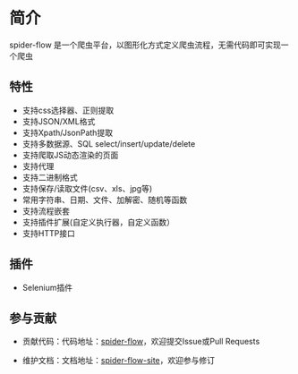 # 简介

spider-flow 是一个爬虫平台，以图形化方式定义爬虫流程，无需代码即可实现一个爬虫

## 特性

-  支持css选择器、正则提取
-  支持JSON/XML格式
-  支持Xpath/JsonPath提取
-  支持多数据源、SQL select/insert/update/delete
-  支持爬取JS动态渲染的页面
-  支持代理
-  支持二进制格式
-  支持保存/读取文件(csv、xls、jpg等)
-  常用字符串、日期、文件、加解密、随机等函数
-  支持流程嵌套
-  支持插件扩展(自定义执行器，自定义函数）
-  支持HTTP接口

## 插件

- Selenium插件

## 参与贡献

- 贡献代码：代码地址：[spider-flow](https://gitee.com/jmxd/spider-flow)，欢迎提交Issue或Pull Requests

- 维护文档：文档地址：[spider-flow-site](https://github.com/javamxd/spider-flow-site)，欢迎参与修订

